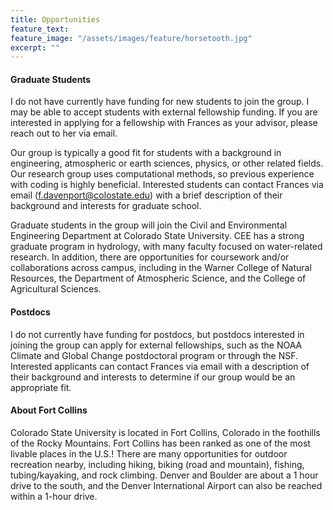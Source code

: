 ```yaml
---
title: Opportunities
feature_text: 
feature_image: "/assets/images/feature/horsetooth.jpg"
excerpt: ""
---
```


#### Graduate Students

I do not have currently have funding for new students to join the group. I may be able to accept students with external fellowship funding. If you are interested in applying for a fellowship with Frances as your advisor, please reach out to her via email. 

Our group is typically a good fit for students with a background in engineering, atmospheric or earth sciences, physics, or other related fields. Our research group uses computational methods, so previous experience with coding is highly beneficial. Interested students can contact Frances via email (f.davenport@colostate.edu) with a brief description of their background and interests for graduate school. 

Graduate students in the group will join the Civil and Environmental Engineering Department at Colorado State University. CEE has a strong graduate program in hydrology, with many faculty focused on water-related research. In addition, there are opportunities for coursework and/or collaborations across campus, including in the Warner College of Natural Resources, the Department of Atmospheric Science, and the College of Agricultural Sciences. 

#### Postdocs

I do not currently have funding for postdocs, but postdocs interested in joining the group can apply for external fellowships, such as the NOAA Climate and Global Change postdoctoral program or through the NSF. Interested applicants can contact Frances via email with a description of their background and interests to determine if our group would be an appropriate fit. 

#### About Fort Collins 

Colorado State University is located in Fort Collins, Colorado in the foothills of the Rocky Mountains. Fort Collins has been ranked as one of the most livable places in the U.S.! There are many opportunities for outdoor recreation nearby, including hiking, biking (road and mountain), fishing, tubing/kayaking, and rock climbing. Denver and Boulder are about a 1 hour drive to the south, and the Denver International Airport can also be reached within a 1-hour drive. 

